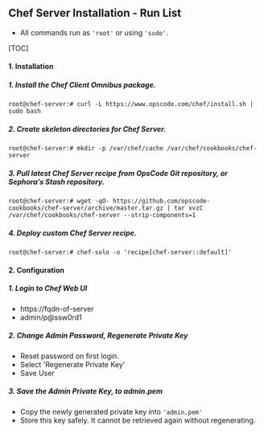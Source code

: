 ## Chef Server Installation - Run List

* All commands run as `'root'` or using `'sudo'`.

[TOC]

#### 1. Installation

##### 1. Install the Chef Client Omnibus package.
`root@chef-server:# curl -L https://www.opscode.com/chef/install.sh | sudo bash`

##### 2. Create skeleton directories for Chef Server.
`root@chef-server:# mkdir -p /var/chef/cache /var/chef/cookbooks/chef-server`

##### 3. Pull latest Chef Server recipe from OpsCode Git repository, or Sephora's Stash repository. 
`root@chef-server:# wget -qO- https://github.com/opscode-cookbooks/chef-server/archive/master.tar.gz | tar xvzC /var/chef/cookbooks/chef-server --strip-components=1`

##### 4. Deploy custom Chef Server recipe.
`root@chef-server:# chef-solo -o 'recipe[chef-server::default]'`

#### 2. Configuration

##### 1. Login to Chef Web UI
* https://fqdn-of-server
* admin/p@ssw0rd1

##### 2. Change Admin Password, Regenerate Private Key
* Reset password on first login.
* Select 'Regenerate Private Key'
* Save User

##### 3. Save the Admin Private Key, to admin.pem
* Copy the newly generated private key into `'admin.pem'`
* Store this key safely. It cannot be retrieved again without regenerating. 